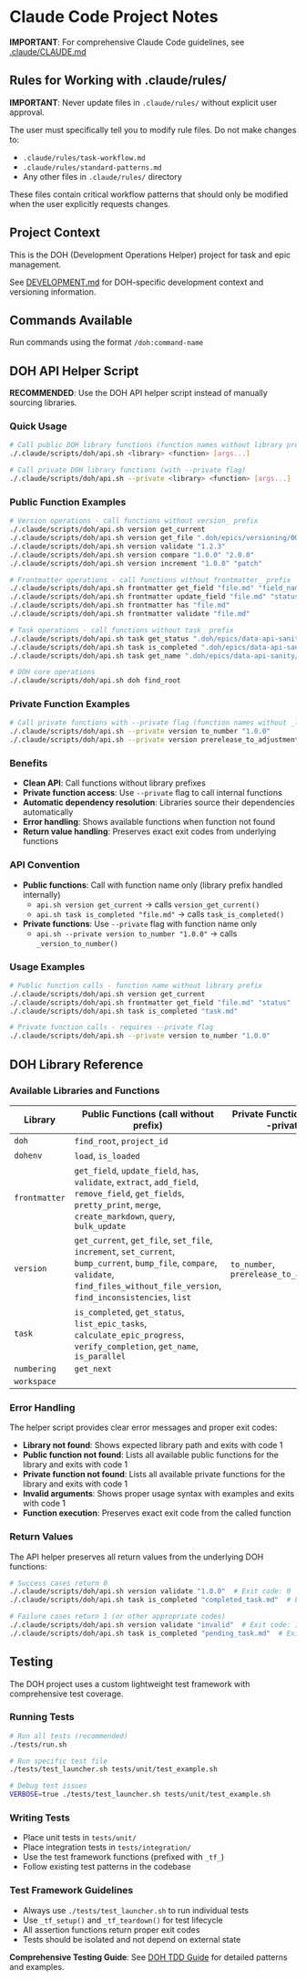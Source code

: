 # Claude Code Project Notes

**IMPORTANT**: For comprehensive Claude Code guidelines, see [.claude/CLAUDE.md](.claude/CLAUDE.md)

## Rules for Working with .claude/rules/

**IMPORTANT**: Never update files in `.claude/rules/` without explicit user approval.

The user must specifically tell you to modify rule files. Do not make changes to:
- `.claude/rules/task-workflow.md`
- `.claude/rules/standard-patterns.md`
- Any other files in `.claude/rules/` directory

These files contain critical workflow patterns that should only be modified when the user explicitly requests changes.

## Project Context

This is the DOH (Development Operations Helper) project for task and epic management.

See [DEVELOPMENT.md](DEVELOPMENT.md) for DOH-specific development context and versioning information.

## Commands Available

Run commands using the format `/doh:command-name`

## DOH API Helper Script

**RECOMMENDED**: Use the DOH API helper script instead of manually sourcing libraries.

### Quick Usage
```bash
# Call public DOH library functions (function names without library prefix)
./.claude/scripts/doh/api.sh <library> <function> [args...]

# Call private DOH library functions (with --private flag)
./.claude/scripts/doh/api.sh --private <library> <function> [args...]
```

### Public Function Examples
```bash
# Version operations - call functions without version_ prefix
./.claude/scripts/doh/api.sh version get_current
./.claude/scripts/doh/api.sh version get_file ".doh/epics/versioning/005.md"
./.claude/scripts/doh/api.sh version validate "1.2.3"
./.claude/scripts/doh/api.sh version compare "1.0.0" "2.0.0"
./.claude/scripts/doh/api.sh version increment "1.0.0" "patch"

# Frontmatter operations - call functions without frontmatter_ prefix
./.claude/scripts/doh/api.sh frontmatter get_field "file.md" "field_name"
./.claude/scripts/doh/api.sh frontmatter update_field "file.md" "status" "completed"
./.claude/scripts/doh/api.sh frontmatter has "file.md"
./.claude/scripts/doh/api.sh frontmatter validate "file.md"

# Task operations - call functions without task_ prefix
./.claude/scripts/doh/api.sh task get_status ".doh/epics/data-api-sanity/032.md"
./.claude/scripts/doh/api.sh task is_completed ".doh/epics/data-api-sanity/032.md"
./.claude/scripts/doh/api.sh task get_name ".doh/epics/data-api-sanity/032.md"

# DOH core operations
./.claude/scripts/doh/api.sh doh find_root
```

### Private Function Examples
```bash
# Call private functions with --private flag (function names without _library_ prefix)
./.claude/scripts/doh/api.sh --private version to_number "1.0.0"
./.claude/scripts/doh/api.sh --private version prerelease_to_adjustment "1.0.0-alpha"
```

### Benefits
- **Clean API**: Call functions without library prefixes
- **Private function access**: Use `--private` flag to call internal functions
- **Automatic dependency resolution**: Libraries source their dependencies automatically
- **Error handling**: Shows available functions when function not found
- **Return value handling**: Preserves exact exit codes from underlying functions

### API Convention
- **Public functions**: Call with function name only (library prefix handled internally)
  - `api.sh version get_current` → calls `version_get_current()`
  - `api.sh task is_completed "file.md"` → calls `task_is_completed()`
- **Private functions**: Use `--private` flag with function name only
  - `api.sh --private version to_number "1.0.0"` → calls `_version_to_number()`

### Usage Examples
```bash
# Public function calls - function name without library prefix
./.claude/scripts/doh/api.sh version get_current
./.claude/scripts/doh/api.sh frontmatter get_field "file.md" "status"
./.claude/scripts/doh/api.sh task is_completed "task.md"

# Private function calls - requires --private flag
./.claude/scripts/doh/api.sh --private version to_number "1.0.0"
```

## DOH Library Reference

### Available Libraries and Functions

| Library | Public Functions (call without prefix) | Private Functions (use --private) |
|---------|----------------------------------------|-----------------------------------|
| `doh` | `find_root`, `project_id` | |
| `dohenv` | `load`, `is_loaded` | |
| `frontmatter` | `get_field`, `update_field`, `has`, `validate`, `extract`, `add_field`, `remove_field`, `get_fields`, `pretty_print`, `merge`, `create_markdown`, `query`, `bulk_update` | |
| `version` | `get_current`, `get_file`, `set_file`, `increment`, `set_current`, `bump_current`, `bump_file`, `compare`, `validate`, `find_files_without_file_version`, `find_inconsistencies`, `list` | `to_number`, `prerelease_to_adjustment` |
| `task` | `is_completed`, `get_status`, `list_epic_tasks`, `calculate_epic_progress`, `verify_completion`, `get_name`, `is_parallel` | |
| `numbering` | `get_next` | |
| `workspace` | | |

### Error Handling

The helper script provides clear error messages and proper exit codes:
- **Library not found**: Shows expected library path and exits with code 1
- **Public function not found**: Lists all available public functions for the library and exits with code 1
- **Private function not found**: Lists all available private functions for the library and exits with code 1
- **Invalid arguments**: Shows proper usage syntax with examples and exits with code 1
- **Function execution**: Preserves exact exit code from the called function

### Return Values

The API helper preserves all return values from the underlying DOH functions:
```bash
# Success cases return 0
./.claude/scripts/doh/api.sh version validate "1.0.0"  # Exit code: 0
./.claude/scripts/doh/api.sh task is_completed "completed_task.md"  # Exit code: 0

# Failure cases return 1 (or other appropriate codes)
./.claude/scripts/doh/api.sh version validate "invalid"  # Exit code: 1
./.claude/scripts/doh/api.sh task is_completed "pending_task.md"  # Exit code: 1
```

## Testing

The DOH project uses a custom lightweight test framework with comprehensive test coverage.

### Running Tests
```bash
# Run all tests (recommended)
./tests/run.sh

# Run specific test file
./tests/test_launcher.sh tests/unit/test_example.sh

# Debug test issues
VERBOSE=true ./tests/test_launcher.sh tests/unit/test_example.sh
```

### Writing Tests
- Place unit tests in `tests/unit/`
- Place integration tests in `tests/integration/`
- Use the test framework functions (prefixed with `_tf_`)
- Follow existing test patterns in the codebase

### Test Framework Guidelines
- Always use `./tests/test_launcher.sh` to run individual tests
- Use `_tf_setup()` and `_tf_teardown()` for test lifecycle
- All assertion functions return proper exit codes
- Tests should be isolated and not depend on external state

**Comprehensive Testing Guide**: See [DOH TDD Guide](docs/doh-tdd.md) for detailed patterns and examples.